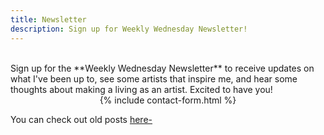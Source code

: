 ```yaml
---
title: Newsletter
description: Sign up for Weekly Wednesday Newsletter!
---
```


<br />
Sign up for the **Weekly Wednesday Newsletter** to receive updates on what I've been up to, see some artists that inspire me, and hear some thoughts about making a living as an artist. Excited to have you!

<br />
<center>
{% include contact-form.html %}
</center>


You can check out old posts [here-](https://crafty-motivator-7859.ck.page/posts)